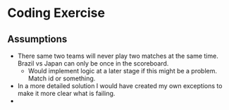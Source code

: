 # Coding Exercise

## Assumptions

- There same two teams will never play two matches at the same time. Brazil vs Japan can only be once in the scoreboard.
  - Would implement logic at a later stage if this might be a problem. Match id or something.
- In a more detailed solution I would have created my own exceptions to make it more clear what is failing. 
- 